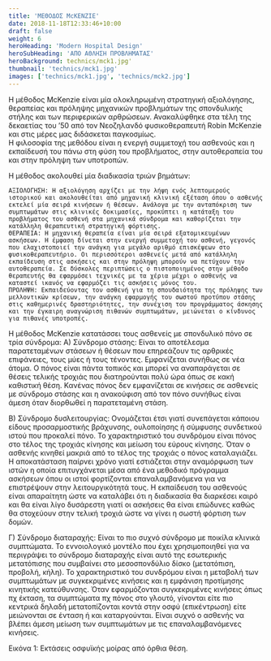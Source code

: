 ```yaml
---
title: 'ΜΕΘΟΔΟΣ McKENZIE'
date: 2018-11-18T12:33:46+10:00
draft: false
weight: 6
heroHeading: 'Modern Hospital Design'
heroSubHeading: 'ΑΠΟ ΑΘΛΗΣΗ ΠΡΟΒΛΗΜΑΤΑΣ'
heroBackground: technics/mck1.jpg'
thumbnail: 'technics/mck1.jpg'
images: ['technics/mck1.jpg', 'technics/mck2.jpg']
---
```


Η μέθοδος McKenzie είναι μία ολοκληρωμένη στρατηγική αξιολόγησης, θεραπείας και πρόληψης μηχανικών προβλημάτων της σπονδυλικής στήλης και των περιφερικών αρθρώσεων. Ανακαλύφθηκε στα τέλη της δεκαετίας του ’50 από τον Νεοζηλανδό φυσικοθεραπευτή Robin McKenzie και στις μέρες μας διδάσκεται παγκοσμίως.  
Η φιλοσοφία της μεθόδου είναι η ενεργή συμμετοχή του ασθενούς και η εκπαίδευσή του πάνω στη φύση του προβλήματος, στην αυτοθεραπεία του και στην πρόληψη των υποτροπών.

Η μέθοδος ακολουθεί μία διαδικασία τριών βημάτων:

    ΑΞΙΟΛΟΓΗΣΗ: Η αξιολόγηση αρχίζει με την λήψη ενός λεπτομερούς ιστορικού και ακολουθείται από μηχανική κλινική εξέταση όπου ο ασθενής εκτελεί μία σειρά κινήσεων ή θέσεων. Ανάλογα με την ανταπόκριση των συμπτωμάτων στις κλινικές δοκιμασίες, προκύπτει η κατάταξη του προβλήματος του ασθενή στα μηχανικά σύνδρομα και καθορίζεται την κατάλληλη θεραπευτική στρατηγική φόρτισης.
    ΘΕΡΑΠΕΙΑ: Η μηχανική θεραπεία είναι μία σειρά εξατομικευμένων ασκήσεων. Η έμφαση δίνεται στην ενεργή συμμετοχή του ασθενή, γεγονός που ελαχιστοποιεί την ανάγκη για μεγάλο αριθμό επισκέψεων στο φυσικοθεραπευτήριο. Οι περισσότεροι ασθενείς μετά από κατάλληλη εκπαίδευση στις ασκήσεις και στην πρόληψη μπορούν να πετύχουν την αυτοθεραπεία. Σε δύσκολες περιπτώσεις ο πιστοποιημένος στην μέθοδο θεραπευτής θα εφαρμόσει τεχνικές με τα χέρια μέχρι ο ασθενής να καταστεί ικανός να εφαρμόζει τις ασκήσεις μόνος του.
    ΠΡΟΛΗΨΗ: Εκπαιδεύοντας τον ασθενή για τη σπουδαιότητα της πρόληψης των μελλοντικών κρίσεων, την ανάγκη εφαρμογής του σωστού προτύπου στάσης στις καθημερινές δραστηριότητες, την συνέχιση του προγράμματος άσκησης και την έγκαιρη αναγνώριση πιθανών συμπτωμάτων, μειώνεται ο κίνδυνος για πιθανές υποτροπές.

 

Η μέθοδος McKenzie κατατάσσει τους ασθενείς με σπονδυλικό πόνο σε τρία σύνδρομα:
Α) Σύνδρομο στάσης: Είναι το αποτέλεσμα παρατεταμένων στάσεων ή θέσεων που επηρεάζουν τις αρθρικές επιφάνειες, τους μύες ή τους τένοντες. Εμφανίζεται συνήθως σε νέα άτομα. Ο πόνος είναι πάντα τοπικός και μπορεί να αναπαράγεται σε θέσεις τελικής τροχιάς που διατηρούνται πολύ ώρα όπως σε κακή καθιστική θέση. Κανένας πόνος δεν εμφανίζεται σε κινήσεις σε ασθενείς με σύνδρομο στάσης και η ανακούφιση από τον πόνο συνήθως είναι άμεση όταν διορθωθεί η παρατεταμένη στάση.

Β) Σύνδρομο δυσλειτουργίας: Ονομάζεται έτσι γιατί συνεπάγεται κάποιου είδους προσαρμοστικής βράχυνσης, ουλοποίησης ή σύμφυσης συνδετικού ιστού που προκαλεί πόνο. Το χαρακτηριστικό του συνδρόμου είναι πόνος στο τέλος της τροχιάς κίνησης και μείωση του εύρους κίνησης. Όταν ο ασθενής κινηθεί μακριά από το τέλος της τροχιάς ο πόνος καταλαγιάζει. Η αποκατάσταση παίρνει χρόνο γιατί εστιάζεται στην αναμόρφωση των ιστών η οποία επιτυγχάνεται μέσα από ένα μεθοδικό πρόγραμμα ασκήσεων όπου οι ιστοί φορτίζονται επαναλαμβανόμενα για να επιστρέψουν στην λειτουργικότητά τους. Η εκπαίδευση του ασθενούς είναι απαραίτητη ώστε να καταλάβει ότι η διαδικασία θα διαρκέσει καιρό και θα είναι λίγο δυσάρεστη γιατί οι ασκήσεις θα είναι επώδυνες καθώς θα στοχεύουν στην τελική τροχιά ώστε να γίνει η σωστή φόρτιση των δομών.

Γ) Σύνδρομο διαταραχής: Είναι το πιο συχνό σύνδρομο με ποικίλα κλινικά συμπτώματα. Το εννοιολογικό μοντέλο που έχει χρησιμοποιηθεί για να περιγράψει το σύνδρομο διαταραχής είναι αυτό της εσωτερικής μετατόπισης που συμβαίνει στο μεσοσπονδύλιο δίσκο (μετατόπιση, προβολή, κήλη). Το χαρακτηριστικό του συνδρόμου είναι η μεταβολή των συμπτωμάτων με συγκεκριμένες κινήσεις και η εμφάνιση προτίμησης κινητικής κατεύθυνσης. Όταν εφαρμόζονται συγκεκριμένες κινήσεις όπως πχ έκταση, τα συμπτώματα πχ πόνος στο γλουτό, γίνονται είτε πιο κεντρικά δηλαδή μετατοπίζονται κοντά στην οσφύ (επικέντρωση) είτε μειώνονται σε ένταση ή και καταργούνται. Είναι συχνό ο ασθενής να βλέπει άμεση μείωση των συμπτωμάτων με τις επαναλαμβανόμενες κινήσεις.

Εικόνα 1: Εκτάσεις οσφυϊκής μοίρας από όρθια θέση.